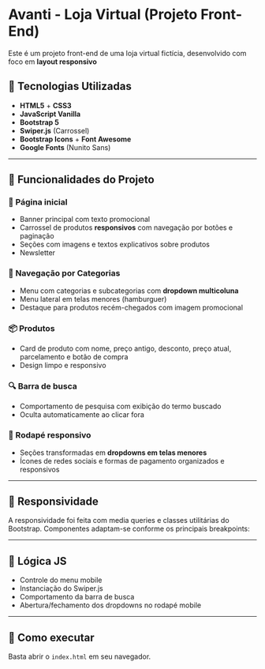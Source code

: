 # Avanti - Loja Virtual (Projeto Front-End)

Este é um projeto front-end de uma loja virtual fictícia, desenvolvido com foco em **layout responsivo**

## 🔧 Tecnologias Utilizadas

- **HTML5** + **CSS3**
- **JavaScript Vanilla**
- **Bootstrap 5**
- **Swiper.js** (Carrossel)
- **Bootstrap Icons** + **Font Awesome**
- **Google Fonts** (Nunito Sans)

---

## 🎨 Funcionalidades do Projeto

### 🛒 Página inicial
- Banner principal com texto promocional
- Carrossel de produtos **responsivos** com navegação por botões e paginação
- Seções com imagens e textos explicativos sobre produtos
- Newsletter

### 🧭 Navegação por Categorias
- Menu com categorias e subcategorias com **dropdown multicoluna**
- Menu lateral em telas menores (hamburguer)
- Destaque para produtos recém-chegados com imagem promocional

### 📦 Produtos
- Card de produto com nome, preço antigo, desconto, preço atual, parcelamento e botão de compra
- Design limpo e responsivo

### 🔍 Barra de busca
- Comportamento de pesquisa com exibição do termo buscado
- Oculta automaticamente ao clicar fora

### 📱 Rodapé responsivo
- Seções transformadas em **dropdowns em telas menores**
- Ícones de redes sociais e formas de pagamento organizados e responsivos

---

## 📱 Responsividade

A responsividade foi feita com media queries e classes utilitárias do Bootstrap. Componentes adaptam-se conforme os principais breakpoints:

---

## 🧠 Lógica JS

- Controle do menu mobile
- Instanciação do Swiper.js
- Comportamento da barra de busca
- Abertura/fechamento dos dropdowns no rodapé mobile

---

## 🚀 Como executar

Basta abrir o `index.html` em seu navegador.


